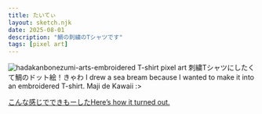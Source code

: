 ```yaml
---
title: たいてぃ
layout: sketch.njk
date: 2025-08-01
description: "鯛の刺繍のTシャツです"
tags: [pixel art]
---
```


![hadakanbonezumi-arts-embroidered T-shirt pixel art](/images/20250801.png)
刺繍Tシャツにしたくて鯛のドット絵！きゃわ
I drew a sea bream because I wanted to make it into an embroidered T-shirt.
Maji de Kawaii :>

<a href="https://suzuri.jp/tainoko_sui3/18314057/embroidered-t-shirt/l/white" target="_blink">こんな感じでできもーしたHere’s how it turned out.</a>